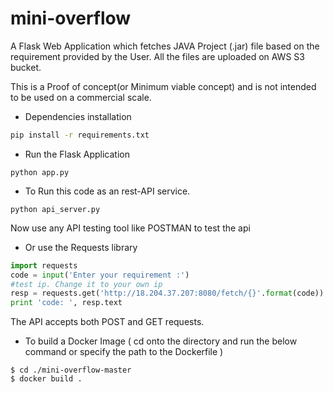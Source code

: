 # mini-overflow
A Flask Web Application which fetches JAVA Project (.jar) file based on the requirement provided by the User. All the files are uploaded on AWS S3 bucket.

This is a Proof of concept(or Minimum viable concept) and is not intended to be used on a commercial scale.


- Dependencies installation

```bash
pip install -r requirements.txt
```

- Run the Flask Application

```
python app.py
```

- To Run this code as an rest-API service. 

```
python api_server.py
```

Now use any API testing tool like POSTMAN to test the api 

- Or use the Requests library 
```python
import requests
code = input('Enter your requirement :')
#test ip. Change it to your own ip
resp = requests.get('http://18.204.37.207:8080/fetch/{}'.format(code))
print 'code: ', resp.text 
```
The API accepts both POST and GET requests.


- To build a Docker Image ( cd onto the directory and run the below command or specify the path to the Dockerfile )
```
$ cd ./mini-overflow-master
$ docker build .
```
